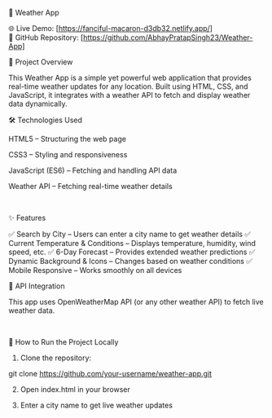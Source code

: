 📌 Weather App
<br>

🌐 Live Demo: [https://fanciful-macaron-d3db32.netlify.app/]
<br>
📂 GitHub Repository: [https://github.com/AbhayPratapSingh23/Weather-App]
<br>

🚀 Project Overview

This Weather App is a simple yet powerful web application that provides real-time weather updates for any location. Built using HTML, CSS, and JavaScript, it integrates with a weather API to fetch and display weather data dynamically.
<br>

🛠 Technologies Used

HTML5 – Structuring the web page

CSS3 – Styling and responsiveness

JavaScript (ES6) – Fetching and handling API data

Weather API – Fetching real-time weather details

<br>

✨ Features

✅ Search by City – Users can enter a city name to get weather details
✅ Current Temperature & Conditions – Displays temperature, humidity, wind speed, etc.
✅ 6-Day Forecast – Provides extended weather predictions
✅ Dynamic Background & Icons – Changes based on weather conditions
✅ Mobile Responsive – Works smoothly on all devices
<br>

🔗 API Integration

This app uses OpenWeatherMap API (or any other weather API) to fetch live weather data.

<br>

🚀 How to Run the Project Locally

1. Clone the repository:

git clone https://github.com/your-username/weather-app.git


2. Open index.html in your browser


3. Enter a city name to get live weather updates







